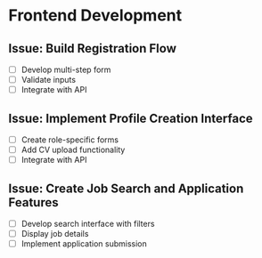# Frontend Development

## Issue: Build Registration Flow
- [ ] Develop multi-step form
- [ ] Validate inputs
- [ ] Integrate with API

## Issue: Implement Profile Creation Interface
- [ ] Create role-specific forms
- [ ] Add CV upload functionality
- [ ] Integrate with API

## Issue: Create Job Search and Application Features
- [ ] Develop search interface with filters
- [ ] Display job details
- [ ] Implement application submission 